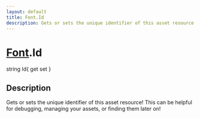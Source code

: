 ```yaml
---
layout: default
title: Font.Id
description: Gets or sets the unique identifier of this asset resource! This can be helpful for debugging, managing your assets, or finding them later on!
---
```

# [Font]({{site.url}}/Pages/StereoKit/Font.html).Id

<div class='signature' markdown='1'>
string Id{ get set }
</div>

## Description
Gets or sets the unique identifier of this asset resource!
This can be helpful for debugging, managing your assets, or finding
them later on!

